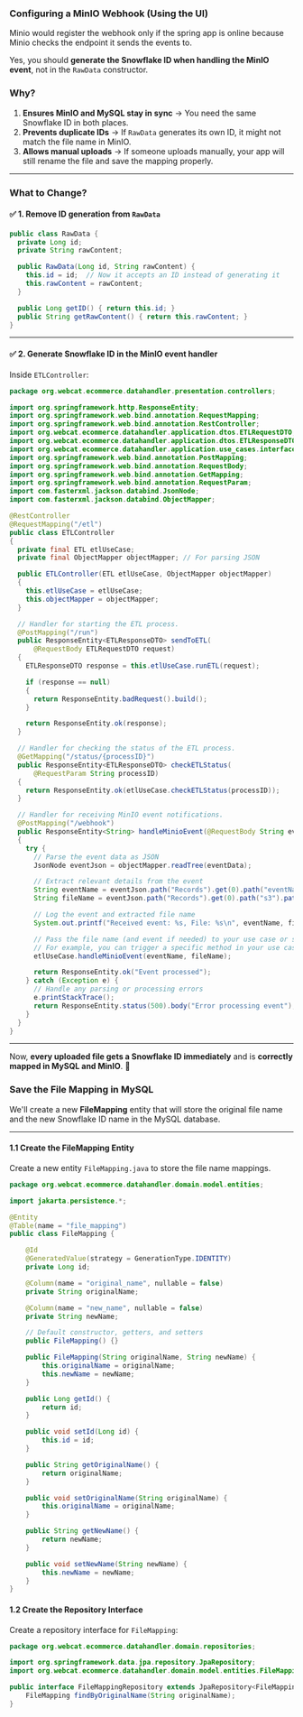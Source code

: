 ### **Configuring a MinIO Webhook (Using the UI)**  
Minio would register the webhook only if the spring app is online because Minio checks the endpoint it sends the events to.


Yes, you should **generate the Snowflake ID when handling the MinIO event**, not in the `RawData` constructor.

### **Why?**  
1. **Ensures MinIO and MySQL stay in sync** → You need the same Snowflake ID in both places.  
2. **Prevents duplicate IDs** → If `RawData` generates its own ID, it might not match the file name in MinIO.  
3. **Allows manual uploads** → If someone uploads manually, your app will still rename the file and save the mapping properly.  

---

### **What to Change?**
#### ✅ **1. Remove ID generation from `RawData`**  
```java
public class RawData {
  private Long id;
  private String rawContent;

  public RawData(Long id, String rawContent) {
    this.id = id;  // Now it accepts an ID instead of generating it
    this.rawContent = rawContent;
  }

  public Long getID() { return this.id; }
  public String getRawContent() { return this.rawContent; }
}
```

---

#### ✅ **2. Generate Snowflake ID in the MinIO event handler**  
Inside `ETLController`:
```java
package org.webcat.ecommerce.datahandler.presentation.controllers;

import org.springframework.http.ResponseEntity;
import org.springframework.web.bind.annotation.RequestMapping;
import org.springframework.web.bind.annotation.RestController;
import org.webcat.ecommerce.datahandler.application.dtos.ETLRequestDTO;
import org.webcat.ecommerce.datahandler.application.dtos.ETLResponseDTO;
import org.webcat.ecommerce.datahandler.application.use_cases.interfaces.ETL;
import org.springframework.web.bind.annotation.PostMapping;
import org.springframework.web.bind.annotation.RequestBody;
import org.springframework.web.bind.annotation.GetMapping;
import org.springframework.web.bind.annotation.RequestParam;
import com.fasterxml.jackson.databind.JsonNode;
import com.fasterxml.jackson.databind.ObjectMapper;

@RestController
@RequestMapping("/etl")
public class ETLController
{
  private final ETL etlUseCase;
  private final ObjectMapper objectMapper; // For parsing JSON

  public ETLController(ETL etlUseCase, ObjectMapper objectMapper)
  {
    this.etlUseCase = etlUseCase;
    this.objectMapper = objectMapper;
  }

  // Handler for starting the ETL process.
  @PostMapping("/run")
  public ResponseEntity<ETLResponseDTO> sendToETL(
      @RequestBody ETLRequestDTO request)
  {
    ETLResponseDTO response = this.etlUseCase.runETL(request);

    if (response == null)
    {
      return ResponseEntity.badRequest().build();
    }

    return ResponseEntity.ok(response);
  }

  // Handler for checking the status of the ETL process.
  @GetMapping("/status/{processID}")
  public ResponseEntity<ETLResponseDTO> checkETLStatus(
      @RequestParam String processID)
  {
    return ResponseEntity.ok(etlUseCase.checkETLStatus(processID));
  }

  // Handler for receiving MinIO event notifications.
  @PostMapping("/webhook")
  public ResponseEntity<String> handleMinioEvent(@RequestBody String eventData)
  {
    try {
      // Parse the event data as JSON
      JsonNode eventJson = objectMapper.readTree(eventData);

      // Extract relevant details from the event
      String eventName = eventJson.path("Records").get(0).path("eventName").asText();
      String fileName = eventJson.path("Records").get(0).path("s3").path("object").path("key").asText();

      // Log the event and extracted file name
      System.out.printf("Received event: %s, File: %s\n", eventName, fileName);

      // Pass the file name (and event if needed) to your use case or service layer
      // For example, you can trigger a specific method in your use case to handle the event
      etlUseCase.handleMinioEvent(eventName, fileName);

      return ResponseEntity.ok("Event processed");
    } catch (Exception e) {
      // Handle any parsing or processing errors
      e.printStackTrace();
      return ResponseEntity.status(500).body("Error processing event");
    }
  }
}
```

---

Now, **every uploaded file gets a Snowflake ID immediately** and is **correctly mapped in MySQL and MinIO**. 🚀


### **Save the File Mapping in MySQL**
We'll create a new **FileMapping** entity that will store the original file name and the new Snowflake ID name in the MySQL database.

---

#### **1.1 Create the FileMapping Entity**

Create a new entity `FileMapping.java` to store the file name mappings.

```java
package org.webcat.ecommerce.datahandler.domain.model.entities;

import jakarta.persistence.*;

@Entity
@Table(name = "file_mapping")
public class FileMapping {

    @Id
    @GeneratedValue(strategy = GenerationType.IDENTITY)
    private Long id;

    @Column(name = "original_name", nullable = false)
    private String originalName;

    @Column(name = "new_name", nullable = false)
    private String newName;

    // Default constructor, getters, and setters
    public FileMapping() {}

    public FileMapping(String originalName, String newName) {
        this.originalName = originalName;
        this.newName = newName;
    }

    public Long getId() {
        return id;
    }

    public void setId(Long id) {
        this.id = id;
    }

    public String getOriginalName() {
        return originalName;
    }

    public void setOriginalName(String originalName) {
        this.originalName = originalName;
    }

    public String getNewName() {
        return newName;
    }

    public void setNewName(String newName) {
        this.newName = newName;
    }
}
```

#### **1.2 Create the Repository Interface**

Create a repository interface for `FileMapping`:

```java
package org.webcat.ecommerce.datahandler.domain.repositories;

import org.springframework.data.jpa.repository.JpaRepository;
import org.webcat.ecommerce.datahandler.domain.model.entities.FileMapping;

public interface FileMappingRepository extends JpaRepository<FileMapping, Long> {
    FileMapping findByOriginalName(String originalName);
}
```